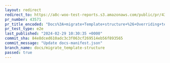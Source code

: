 ```yaml
---
layout: redirect
redirect_to: https://a8c-woo-test-reports.s3.amazonaws.com/public/pr/43571/e2e/index.html
pr_number: 43571
pr_title_encoded: "Docs%3A+migrate+Template+structure+%26+Overriding+templates+via+a+theme"
pr_test_type: e2e
last_published: "2024-02-29 10:30:35 +0000"
commit_sha: 84e8dced610adc3c3f063cf269514eb56f893565
commit_message: "Update docs-manifest.json"
branch_name: docs/migrate_template-structure
passed: true
---
```

